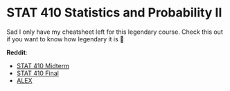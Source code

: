 # STAT 410 Statistics and Probability II

Sad I only have my cheatsheet left for this legendary course. Check this out if you want to know how legendary it is 🦄 

**Reddit**:

- [STAT 410 Midterm](https://www.reddit.com/r/UIUC/comments/74klqt/wtf_was_that_stat410_midterm/)
- [STAT 410 Final](https://www.reddit.com/r/UIUC/comments/6a30n2/stat_410_final/)
- [ALEX](https://www.reddit.com/r/UIUC/comments/7xekku/stat_410_this_semester/)